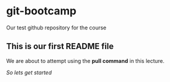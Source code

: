 # git-bootcamp
Our test github repository for the course
## This is our first README file
We are about to attempt using the **pull command** in this lecture.

*So lets get started*
